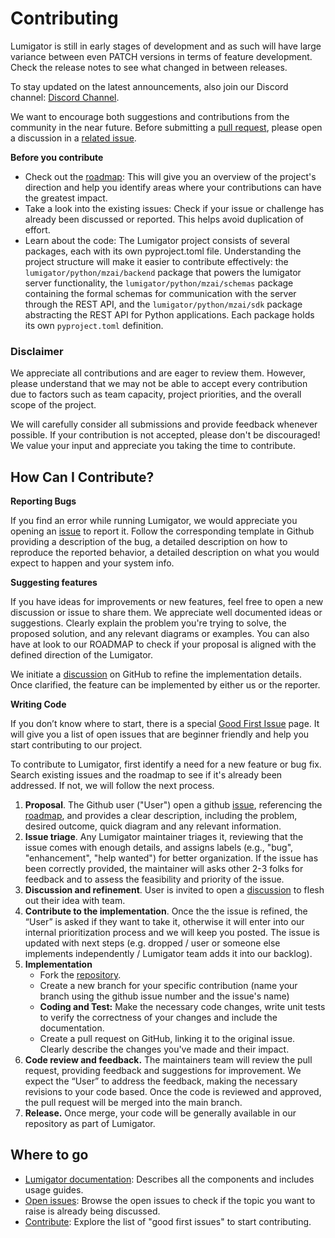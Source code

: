 # Contributing

Lumigator is still in early stages of development and as such will have large variance between even PATCH versions in terms of feature development. Check the release notes to see what changed in between releases.

To stay updated on the latest announcements, also join our Discord channel: [Discord Channel](https://discord.com/channels/1089876418936180786/1281660143251095634).

We want to encourage both suggestions and contributions from the community in the near future. Before submitting a [pull request](https://github.com/mozilla-ai/lumigator/pulls), please open a discussion in a [related issue](https://github.com/mozilla-ai/lumigator/issues).

**Before you contribute**

* Check out the [roadmap](https://github.com/orgs/mozilla-ai/projects/17): This will give you an overview of the project's direction and help you identify areas where your contributions can have the greatest impact.
* Take a look into the existing issues: Check if your issue or challenge has already been discussed or reported. This helps avoid duplication of effort.
* Learn about the code: The Lumigator project consists of several packages, each with its own pyproject.toml file. Understanding the project structure will make it easier to contribute effectively: the `lumigator/python/mzai/backend` package that powers the lumigator server functionality, the `lumigator/python/mzai/schemas` package containing the formal schemas for communication with the server through the REST API, and the `lumigator/python/mzai/sdk` package abstracting the REST API for Python applications. Each package holds its own `pyproject.toml` definition.

### **Disclaimer**

We appreciate all contributions and are eager to review them. However, please understand that we may not be able to accept every contribution due to factors such as team capacity, project priorities, and the overall scope of the project.

We will carefully consider all submissions and provide feedback whenever possible. If your contribution is not accepted, please don't be discouraged! We value your input and appreciate you taking the time to contribute.

## **How Can I Contribute?**

**Reporting Bugs**

If you find an error while running Lumigator, we would appreciate you opening an [issue](https://github.com/mozilla-ai/lumigator/issues) to report it. Follow the corresponding template in Github providing a description of the bug, a detailed description on how to reproduce the reported behavior, a detailed description on what you would expect to happen and your system info. 

**Suggesting features**

If you have ideas for improvements or new features, feel free to open a new discussion or issue to share them. We appreciate well documented ideas or  suggestions. Clearly explain the problem you're trying to solve, the proposed solution, and any relevant diagrams or examples. You can also have at look to our ROADMAP to check if your proposal is aligned with the defined direction of the Lumigator.

We initiate a [discussion](https://github.com/mozilla-ai/lumigator/discussions) on GitHub to refine the implementation details. Once clarified, the feature can be implemented by either us or the reporter.

**Writing Code**

If you don’t know where to start, there is a special [Good First Issue](https://github.com/mozilla-ai/lumigator/contribute) page. It will give you a list of open issues that are beginner friendly and help you start contributing to our project. 

To contribute to Lumigator, first identify a need for a new feature or bug fix. Search existing issues and the roadmap to see if it's already been addressed. If not, we will follow the next process.

1. **Proposal**. The Github user ("User") open a github [issue](https://github.com/mozilla-ai/lumigator/issues), referencing the [roadmap](https://github.com/orgs/mozilla-ai/projects/17), and provides a clear description, including the problem, desired outcome, quick diagram and any relevant information.
2. **Issue triage**. Any Lumigator maintainer triages it, reviewing that the issue comes with enough details, and assigns labels (e.g., "bug", "enhancement", "help wanted") for better organization. If the issue has been correctly provided, the maintainer will asks other 2-3 folks for feedback and to assess the feasibility and priority of the issue.
3. **Discussion and refinement**. User is invited to open a [discussion](https://github.com/mozilla-ai/lumigator/discussions) to flesh out their idea with team.
4. **Contribute to the implementation**. Once the the issue is refined, the “User” is asked if they want to take it, otherwise it will enter into our internal prioritization process and we will keep you posted. The issue is updated with next steps (e.g. dropped / user or someone else implements independently / Lumigator team adds it into our backlog).
5.  **Implementation**
    - Fork the [repository](https://github.com/mozilla-ai/lumigator/).
    - Create a new branch for your specific contribution (name your branch using the github issue number and the issue's name)
    - **Coding and Test:** Make the necessary code changes, write unit tests to verify the correctness of your changes and include the documentation.
    - Create a pull request on GitHub, linking it to the original issue. Clearly describe the changes you've made and their impact.
6. **Code review and feedback.** The maintainers team will review the pull request, providing feedback and suggestions for improvement. We expect the “User” to address the feedback, making the necessary revisions to your code based. Once the code is reviewed and approved, the pull request will be merged into the main branch.
7. **Release.** Once merge, your code will be generally available in our repository as part of Lumigator.


## Where to go

* [Lumigator documentation](https://mozilla-ai.github.io/lumigator/): Describes all the components and includes usage guides.
* [Open issues](https://github.com/mozilla-ai/lumigator/issues): Browse the open issues to check if the topic you want to raise is already being discussed.
* [Contribute](https://github.com/mozilla-ai/lumigator/contribute): Explore the list of "good first issues" to start contributing.


